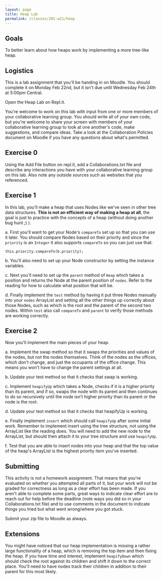 ```yaml
---
layout: page
title: Heap Lab
permalink: /classes/201-w21/heap
---
```


## Goals
To better learn about how heaps work by implementing a more tree-like heap.

## Logistics
This is a lab assignment that you'll be handing in on Moodle. You should complete it on Monday Feb 22nd, but it isn't due until Wednesday Feb 24th at 5:00pm Central.

Open the Heap Lab on Repl.it.

You're welcome to work on this lab with input from one or more members of your collaborative learning group. You should write all of your own code, but you're welcome to share your screen with members of your collaborative learning group to look at one another's code, make suggestions, and compare ideas. Take a look at the Collaboration Policies document on Moodle if you have any questions about what's permitted.

## Exercise 0
Using the Add File button on repl.it, add a Collaborations.txt file and describe any interactions you have with your collaborative learning group on this lab. Also note any outside sources such as websites that you referenced. 

## Exercise 1
In this lab, you'll make a heap that uses Nodes like we've seen in other tree data structures. **This is not an efficient way of making a heap at all**, the goal is just to practice with the concepts of a heap (without doing another bug hunt ;) ).

a. First you'll want to get your Node's `compareTo` set up so that you can use it later. You should compare Nodes based on their priority and since the `priority` is an `Integer` it also supports `compareTo` so you can just use that:
```
this.priority.compareTo(b.priority);
```

b. You'll also need to set up your Node constructor by setting the instance variables.

c. Next you'll need to set up the `parent` method of `Heap` which takes a position and returns the Node at the parent position of `nodes`. Refer to the reading for how to calculate what position that will be.

d. Finally implement the `test` method by having it put three Nodes manually into your `nodes` ArrayList and setting all the other things up correctly about those Nodes, such as which is the root and the parent of the second two nodes. Within `test` also call `compareTo` and `parent` to verify those methods are working correctly.

## Exercise 2
Now you'll implement the main pieces of your heap.

a. Implement the swap method so that it swaps the priorities and values of the nodes, but not the nodes themselves. Think of the nodes as the offices, which don't change, and just the occupants of the office change. This means you won't have to change the parent settings at all.

b. Update your test method so that it checks that swap is working.

c. Implement `heapifyUp` which takes a Node, checks if it is a higher priority than its parent, and if so, swaps the node with its parent and then continues to do so recursively until the node isn't higher priority than its parent or the node is the root.

d. Update your test method so that it checks that heapifyUp is working.

e. Finally implement `insert` which should call `heapifyUp` after some initial work. Remember to implement insert using the tree structure, not using the ArrayList like the reading does. You will need to add the new node to the ArrayList, but should then attach it to your tree structure and use `heapifyUp`.

f. Test that you are able to insert nodes into your heap and that the top value of the heap's ArrayList is the highest priority item you've inserted.

## Submitting
This activity is not a homework assignment. That means that you're evaluated on whether you attempted all parts of it, but your work will not be graded for correctness as long as a clear effort has been made. If you aren't able to complete some parts, great ways to indicate clear effort are to reach out for help before the deadline (note ways you did so in your Collaborations.txt file) and to use comments in the document to indicate things you tried but what went wrong/where you got stuck.

Submit your zip file to Moodle as always.

## Extensions
You might have noticed that our heap implementation is missing a rather large functionality of a heap, which is removing the top item and then fixing the heap. If you have time and interest, implement `heapifyDown` which should check the root against its children and shift it down to the correct place. You'll need to have nodes track their children in addition to their parent for this most likely.